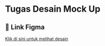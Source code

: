 # Tugas Desain Mock Up

## 📌 Link Figma
[Klik di sini untuk melihat desain](https://www.figma.com/design/TRSRK3tQFbx0oDibkzoOaa/Untitled?node-id=47-68&t=QZCR3oRKdthfTmYN-1)

